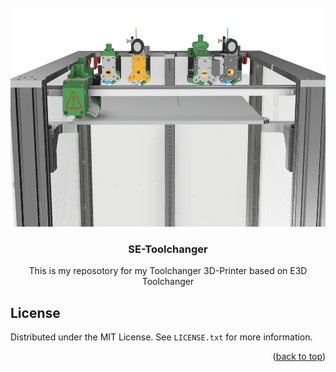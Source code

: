 <div id="top"></div>


<!-- PROJECT LOGO -->
<br />
<div align="center">
  <a href="SE-Toolchanger/">
    <img src="CAD/0_TCSE_ASSEMBLY v51.png" alt="Logo" width="600" height="350">
  </a>
  <h3 align="center">SE-Toolchanger</h3>

  <p align="center">
    This is my reposotory for my Toolchanger 3D-Printer based on E3D Toolchanger
    <br />
  </p>
</div>

<!-- LICENSE -->
## License

Distributed under the MIT License. See `LICENSE.txt` for more information.

<p align="right">(<a href="#top">back to top</a>)</p>
